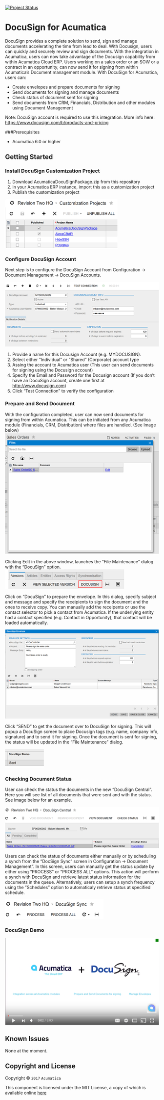 [![Project Status](http://opensource.box.com/badges/active.svg)](http://opensource.box.com/badges)

DocuSign for Acumatica
==================================
DocuSign provides a complete solution to send, sign and manage documents accelerating the time from lead to deal. With Docusign, users can quickly and securely review and sign documents.
With the integration in Acumatica, users can now take advantage of the Docusign capability from within Acumatica Cloud ERP. Users working on a sales order or an SOW or a contract in an opportunity, can now send it for signing from within Acumatica’s Document management module.
With DocuSign for Acumatica, users can:
- Create envelopes and prepare documents for signing
- Send documents for signing and manage documents
- Check status of document sent for signing
- Send documents from CRM, Financials, Distribution and other modules using Document Management

Note: DocuSign account is required to use this integration.
More info here: https://www.docusign.com/b/products-and-pricing

###Prerequisites
* Acumatica 6.0 or higher

Getting Started
-----------

### Install DocuSign Customization Project
1. Download AcumaticaDocuSignPackage.zip from this repository
2. In your Acumatica ERP instance, import this as a customization project
3. Publish the customization project

![Screenshot](/_ReadMeImages/Image1.png)

### Configure DocuSign Account
Next step is to configure the DocuSign Account from Configuration -> Document Management -> DocuSign Accounts.

![Screenshot](/_ReadMeImages/Image2.png)

1. Provide a name for this Docusign Account (e.g. MYDOCUSIGN).
2. Select either “Individual” or “Shared” (Corporate) account type
3. Assing the account to Acumatica user (This user can send documents for signing using the Docusign account)
4. Specify the Email and Password for the Docusign account (If you don’t have an DocuSign account, create one first at http://www.docusign.com)
5. Click “Test Connection” to verify the configuration

###	Prepare and Send Document
With the configuration completed, user can now send documents for signing from within Acumatica. This can be initiated from any Acumatica module (Financials, CRM, Distribution) where files are handled. (See Image below)
![Screenshot](/_ReadMeImages/Image3.png)

Clicking Edit in the above window, launches the “File Maintenance” dialog with the “DocuSign” option.
![Screenshot](/_ReadMeImages/Image4.png)

Click on “DocuSign” to prepare the envelope. In this dialog, specify subject and message and specify the receipients to sign the document and the ones to receive copy. You can manually add the receipents or use the contact selector to pick a contact from Acumatica. 
If the underlying entity had a contact specified (e.g. Contact in Opportunity), that contact will be loaded automatically.

![Screenshot](/_ReadMeImages/Image5.png)

Click “SEND” to get the document over to DocuSign for signing. This will popup a DocuSign screen to place Docusign tags (e.g. name, company info, signature) and to send it for signing.
Once the document is sent for signing, the status will be updated in the “File Maintenance” dialog. 

![Screenshot](/_ReadMeImages/Image6.png)

### Checking Document Status
User can check the status the documents in the new “DocuSign Central”. Here you will see list of all documents that were sent and with the status. See image below for an example.

![Screenshot](/_ReadMeImages/Image7.png)

Users can check the status of documents either manually or by scheduling a synch from the “DocSign Sync” screen in Configuration -> Document Management”. In this screen, users can manually get the status update by either using “PROCESS” or “PROCESS ALL” options. This action will perform a synch with DocuSign and retrieve latest status information for the documents in the queue.
Alternatively, users can setup a synch frequency using the  ”Schedules” option to automaticaly retrieve status at specified schedule.

![Screenshot](/_ReadMeImages/Image8.png)

### DocuSign Demo
[![Screenshot](/_ReadMeImages/Image9.png)](https://www.youtube.com/watch?v=Mv-b8_iwLiE&feature=youtu.be)

Known Issues
------------
None at the moment.

## Copyright and License

Copyright © `2017` `Acumatica`

This component is licensed under the MIT License, a copy of which is available online [here](LICENSE.md)
